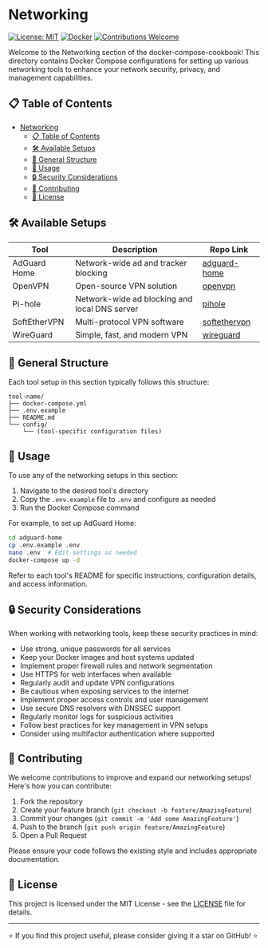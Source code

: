 # Networking

[![License: MIT](https://img.shields.io/badge/License-MIT-yellow.svg)](https://opensource.org/licenses/MIT)
[![Docker](https://img.shields.io/badge/Docker-Powered-blue.svg)](https://www.docker.com/)
[![Contributions Welcome](https://img.shields.io/badge/Contributions-Welcome-brightgreen.svg)](CONTRIBUTING.md)

Welcome to the Networking section of the docker-compose-cookbook! This directory contains Docker Compose configurations for setting up various networking tools to enhance your network security, privacy, and management capabilities.

## 📋 Table of Contents

- [Networking](#networking)
  - [📋 Table of Contents](#-table-of-contents)
  - [🛠 Available Setups](#-available-setups)
  - [📁 General Structure](#-general-structure)
  - [🚀 Usage](#-usage)
  - [🔒 Security Considerations](#-security-considerations)
  - [🤝 Contributing](#-contributing)
  - [📄 License](#-license)

## 🛠 Available Setups

| Tool         | Description                                   | Repo Link                                                                                               |
| ------------ | --------------------------------------------- | ------------------------------------------------------------------------------------------------------- |
| AdGuard Home | Network-wide ad and tracker blocking          | [adguard-home](https://github.com/vintagedon/docker-compose-cookbook/tree/main/networking/adguard-home) |
| OpenVPN      | Open-source VPN solution                      | [openvpn](https://github.com/vintagedon/docker-compose-cookbook/tree/main/networking/openvpn)           |
| Pi-hole      | Network-wide ad blocking and local DNS server | [pihole](https://github.com/vintagedon/docker-compose-cookbook/tree/main/networking/pihole)             |
| SoftEtherVPN | Multi-protocol VPN software                   | [softethervpn](https://github.com/vintagedon/docker-compose-cookbook/tree/main/networking/softethervpn) |
| WireGuard    | Simple, fast, and modern VPN                  | [wireguard](https://github.com/vintagedon/docker-compose-cookbook/tree/main/networking/wireguard)       |

## 📁 General Structure

Each tool setup in this section typically follows this structure:

```
tool-name/
├── docker-compose.yml
├── .env.example
├── README.md
└── config/
    └── (tool-specific configuration files)
```

## 🚀 Usage

To use any of the networking setups in this section:

1. Navigate to the desired tool's directory
2. Copy the `.env.example` file to `.env` and configure as needed
3. Run the Docker Compose command

For example, to set up AdGuard Home:

```bash
cd adguard-home
cp .env.example .env
nano .env  # Edit settings as needed
docker-compose up -d
```

Refer to each tool's README for specific instructions, configuration details, and access information.

## 🔒 Security Considerations

When working with networking tools, keep these security practices in mind:

- Use strong, unique passwords for all services
- Keep your Docker images and host systems updated
- Implement proper firewall rules and network segmentation
- Use HTTPS for web interfaces when available
- Regularly audit and update VPN configurations
- Be cautious when exposing services to the internet
- Implement proper access controls and user management
- Use secure DNS resolvers with DNSSEC support
- Regularly monitor logs for suspicious activities
- Follow best practices for key management in VPN setups
- Consider using multifactor authentication where supported

## 🤝 Contributing

We welcome contributions to improve and expand our networking setups! Here's how you can contribute:

1. Fork the repository
2. Create your feature branch (`git checkout -b feature/AmazingFeature`)
3. Commit your changes (`git commit -m 'Add some AmazingFeature'`)
4. Push to the branch (`git push origin feature/AmazingFeature`)
5. Open a Pull Request

Please ensure your code follows the existing style and includes appropriate documentation.

## 📄 License

This project is licensed under the MIT License - see the [LICENSE](https://github.com/vintagedon/docker-compose-cookbook/blob/main/LICENSE) file for details.

---

⭐️ If you find this project useful, please consider giving it a star on GitHub! ⭐️
